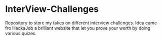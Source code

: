 # InterView-Challenges
Repository to store my takes on different interview challenges. Idea came fro HackaJob a brilliant website that let you prove your worth by doing various quizes.
